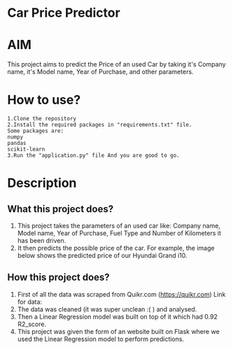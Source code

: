 
# Car Price Predictor



# AIM
This project aims to predict the Price of an used Car by taking it's Company name, it's Model name, Year of Purchase, and other parameters.

# How to use?
    1.Clone the repository
    2.Install the required packages in "requirements.txt" file.
    Some packages are:
    numpy
    pandas
    scikit-learn
    3.Run the "application.py" file And you are good to go.
# Description
## What this project does?
   1. This project takes the parameters of an used car like: Company name, Model name, Year of Purchase, Fuel Type and Number of Kilometers it has been driven. 
2. It then predicts the possible price of the car. For example, the image below shows the predicted price of our Hyundai Grand i10.
## How this project does?
1. First of all the data was scraped from Quikr.com (https://quikr.com) Link for data:
2. The data was cleaned (it was super unclean :( ) and analysed.
3. Then a Linear Regression model was built on top of it which had 0.92 R2_score.
4. This project was given the form of an website built on Flask where we used the Linear Regression model to perform predictions.    

